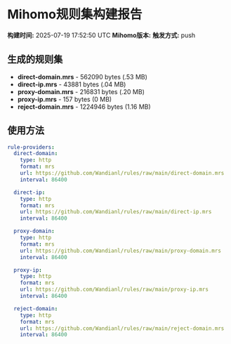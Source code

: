 # Mihomo规则集构建报告

**构建时间:** 2025-07-19 17:52:50 UTC
**Mihomo版本:** 
**触发方式:** push

## 生成的规则集

- **direct-domain.mrs** - 562090 bytes (.53 MB)
- **direct-ip.mrs** - 43881 bytes (.04 MB)
- **proxy-domain.mrs** - 216831 bytes (.20 MB)
- **proxy-ip.mrs** - 157 bytes (0 MB)
- **reject-domain.mrs** - 1224946 bytes (1.16 MB)

## 使用方法

```yaml
rule-providers:
  direct-domain:
    type: http
    format: mrs
    url: https://github.com/Wandianl/rules/raw/main/direct-domain.mrs
    interval: 86400

  direct-ip:
    type: http
    format: mrs
    url: https://github.com/Wandianl/rules/raw/main/direct-ip.mrs
    interval: 86400

  proxy-domain:
    type: http
    format: mrs
    url: https://github.com/Wandianl/rules/raw/main/proxy-domain.mrs
    interval: 86400

  proxy-ip:
    type: http
    format: mrs
    url: https://github.com/Wandianl/rules/raw/main/proxy-ip.mrs
    interval: 86400

  reject-domain:
    type: http
    format: mrs
    url: https://github.com/Wandianl/rules/raw/main/reject-domain.mrs
    interval: 86400

```
